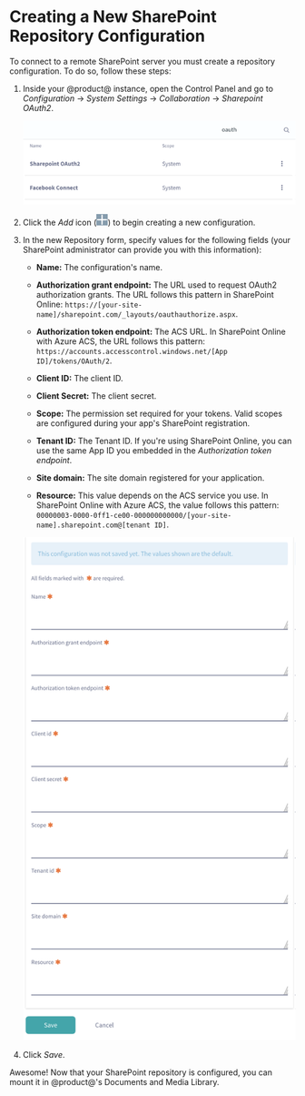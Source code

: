 # Creating a New SharePoint Repository Configuration [](id=creating-a-new-sharepoint-repository-configuration)

To connect to a remote SharePoint server you must create a repository 
configuration. To do so, follow these steps: 

1.  Inside your @product@ instance, open the Control Panel and go to 
    *Configuration* &rarr; *System Settings* &rarr; *Collaboration* &rarr; 
    *Sharepoint OAuth2*.
    
    ![Figure 1: Use the *Sharepoint OAuth2* system setting to create a new SharePoint repository configuration.](../../../../images-dxp/sharepoint-system-setting.png)

2.  Click the *Add* icon 
    (![Add](../../../../images-dxp/icon-portlet-add-control.png)) to begin 
    creating a new configuration. 

3.  In the new Repository form, specify values for the following fields (your 
    SharePoint administrator can provide you with this information): 

    - **Name:** The configuration's name.

    - **Authorization grant endpoint:** The URL used to request OAuth2 
    authorization grants. The URL follows this pattern in SharePoint Online: 
    `https://[your-site-name]/sharepoint.com/_layouts/oauthauthorize.aspx`. 

    - **Authorization token endpoint:** The ACS URL. In SharePoint Online with 
    Azure ACS, the URL follows this pattern: 
    `https://accounts.accesscontrol.windows.net/[App ID]/tokens/OAuth/2`.

    - **Client ID:** The client ID. 

    - **Client Secret:** The client secret. 

    - **Scope:** The permission set required for your tokens. Valid scopes are 
    configured during your app's SharePoint registration. 

    - **Tenant ID:** The Tenant ID. If you're using SharePoint Online, you can 
    use the same App ID you embedded in the *Authorization token endpoint*. 

    - **Site domain:** The site domain registered for your application. 

    - **Resource:** This value depends on the ACS service you use. In SharePoint 
    Online with Azure ACS, the value follows this pattern: 
    `00000003-0000-0ff1-ce00-000000000000/[your-site-name].sharepoint.com@[tenant ID]`.
    
    ![Figure 2: The New Repository form is where you specify access to the remote SharePoint server.](../../../../images-dxp/sharepoint-new-repo-configuration.png)

4.  Click *Save*.

Awesome! Now that your SharePoint repository is configured, you can mount it in 
@product@'s Documents and Media Library. 
